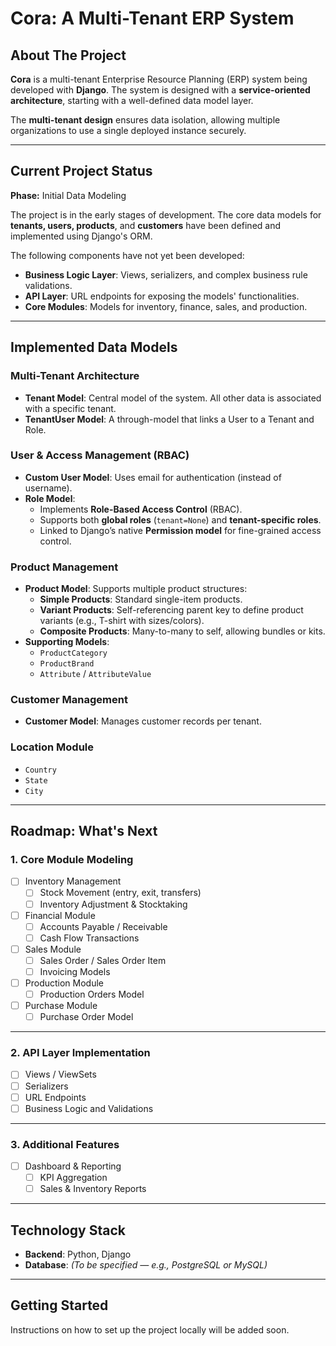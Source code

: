 # Cora: A Multi-Tenant ERP System

## About The Project

**Cora** is a multi-tenant Enterprise Resource Planning (ERP) system being developed with **Django**. The system is designed with a **service-oriented architecture**, starting with a well-defined data model layer.

The **multi-tenant design** ensures data isolation, allowing multiple organizations to use a single deployed instance securely.

---

## Current Project Status

**Phase:** Initial Data Modeling

The project is in the early stages of development. The core data models for **tenants, users, products**, and **customers** have been defined and implemented using Django's ORM.

The following components have not yet been developed:

- **Business Logic Layer**: Views, serializers, and complex business rule validations.
- **API Layer**: URL endpoints for exposing the models' functionalities.
- **Core Modules**: Models for inventory, finance, sales, and production.

---

## Implemented Data Models

### Multi-Tenant Architecture

- **Tenant Model**: Central model of the system. All other data is associated with a specific tenant.
- **TenantUser Model**: A through-model that links a User to a Tenant and Role.

### User & Access Management (RBAC)

- **Custom User Model**: Uses email for authentication (instead of username).
- **Role Model**:
  - Implements **Role-Based Access Control** (RBAC).
  - Supports both **global roles** (`tenant=None`) and **tenant-specific roles**.
  - Linked to Django’s native **Permission model** for fine-grained access control.

### Product Management

- **Product Model**: Supports multiple product structures:
  - **Simple Products**: Standard single-item products.
  - **Variant Products**: Self-referencing parent key to define product variants (e.g., T-shirt with sizes/colors).
  - **Composite Products**: Many-to-many to self, allowing bundles or kits.
- **Supporting Models**:
  - `ProductCategory`
  - `ProductBrand`
  - `Attribute` / `AttributeValue`

### Customer Management

- **Customer Model**: Manages customer records per tenant.

### Location Module

- `Country`
- `State`
- `City`

---

## Roadmap: What's Next

### 1. Core Module Modeling

- [ ] Inventory Management
  - [ ] Stock Movement (entry, exit, transfers)
  - [ ] Inventory Adjustment & Stocktaking

- [ ] Financial Module
  - [ ] Accounts Payable / Receivable
  - [ ] Cash Flow Transactions

- [ ] Sales Module
  - [ ] Sales Order / Sales Order Item
  - [ ] Invoicing Models

- [ ] Production Module
  - [ ] Production Orders Model

- [ ] Purchase Module
  - [ ] Purchase Order Model

---

### 2. API Layer Implementation

- [ ] Views / ViewSets
- [ ] Serializers
- [ ] URL Endpoints
- [ ] Business Logic and Validations

---

### 3. Additional Features

- [ ] Dashboard & Reporting
  - [ ] KPI Aggregation
  - [ ] Sales & Inventory Reports

---

## Technology Stack

- **Backend**: Python, Django  
- **Database**: *(To be specified — e.g., PostgreSQL or MySQL)*

---

## Getting Started

Instructions on how to set up the project locally will be added soon.
